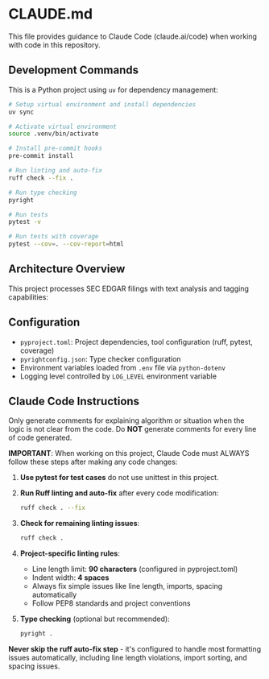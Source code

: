 # CLAUDE.md

This file provides guidance to Claude Code (claude.ai/code) when working with code in this repository.

## Development Commands

This is a Python project using `uv` for dependency management:

```bash
# Setup virtual environment and install dependencies
uv sync

# Activate virtual environment
source .venv/bin/activate

# Install pre-commit hooks
pre-commit install

# Run linting and auto-fix
ruff check --fix .

# Run type checking
pyright

# Run tests
pytest -v

# Run tests with coverage
pytest --cov=. --cov-report=html
```

## Architecture Overview

This project processes SEC EDGAR filings with text analysis and tagging capabilities:


## Configuration

- `pyproject.toml`: Project dependencies, tool configuration (ruff, pytest, coverage)
- `pyrightconfig.json`: Type checker configuration
- Environment variables loaded from `.env` file via `python-dotenv`
- Logging level controlled by `LOG_LEVEL` environment variable


## Claude Code Instructions

Only generate comments for explaining algorithm or situation when the logic is not clear from the code.
Do **NOT** generate comments for every line of code generated.

**IMPORTANT**: When working on this project, Claude Code must ALWAYS follow these steps after making any code changes:

1. **Use pytest for test cases** do not use unittest in this project.

2. **Run Ruff linting and auto-fix** after every code modification:
   ```bash
   ruff check . --fix
   ```

3. **Check for remaining linting issues**:
   ```bash
   ruff check .
   ```

4. **Project-specific linting rules**:
   - Line length limit: **90 characters** (configured in pyproject.toml)
   - Indent width: **4 spaces**
   - Always fix simple issues like line length, imports, spacing automatically
   - Follow PEP8 standards and project conventions

5. **Type checking** (optional but recommended):
   ```bash
   pyright .
   ```

**Never skip the ruff auto-fix step** - it's configured to handle most formatting issues automatically, including line length violations, import sorting, and spacing issues.
